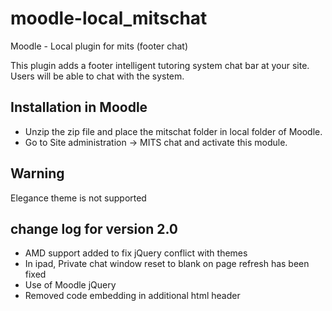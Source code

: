 moodle-local_mitschat
===================

Moodle - Local plugin for mits (footer chat)


This plugin adds a footer intelligent tutoring system 
chat bar at your site.
Users will be able to chat with the system.


Installation in Moodle
----------------------
* Unzip the zip file and place the mitschat folder in local folder of Moodle.
* Go to Site administration -> MITS chat and activate this module.

Warning
-------------
Elegance theme is not supported

change log for version 2.0
---------------------------
* AMD support added to fix jQuery conflict with themes
* In ipad, Private chat window reset to blank on page refresh has been fixed
* Use of Moodle jQuery
* Removed code embedding in additional html header

